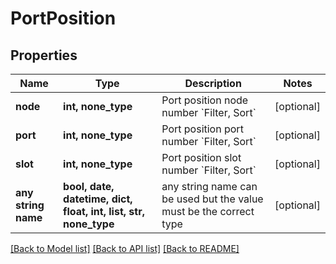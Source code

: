 # PortPosition


## Properties
Name | Type | Description | Notes
------------ | ------------- | ------------- | -------------
**node** | **int, none_type** | Port position node number &#x60;Filter, Sort&#x60; | [optional] 
**port** | **int, none_type** | Port position port number &#x60;Filter, Sort&#x60; | [optional] 
**slot** | **int, none_type** | Port position slot number &#x60;Filter, Sort&#x60; | [optional] 
**any string name** | **bool, date, datetime, dict, float, int, list, str, none_type** | any string name can be used but the value must be the correct type | [optional]

[[Back to Model list]](../README.md#documentation-for-models) [[Back to API list]](../README.md#documentation-for-api-endpoints) [[Back to README]](../README.md)


